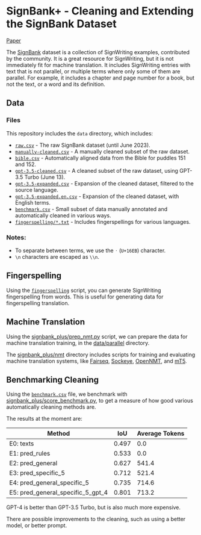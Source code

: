 # SignBank+ - Cleaning and Extending the SignBank Dataset

[Paper](https://arxiv.org/abs/2309.11566)

The [SignBank](https://www.signbank.org/signpuddle/) dataset is a collection of SignWriting examples, contributed by the
community.
It is a great resource for SignWriting, but it is not immediately fit for machine translation.
It includes SignWriting entries with text that is not parallel, or multiple terms where only some of them are parallel.
For example, it includes a chapter and page number for a book, but not the text, or a word and its definition.

## Data

### Files

This repository includes the `data` directory, which includes:

- [`raw.csv`](data/raw.csv) - The raw SignBank dataset (until June 2023).
- [`manually-cleaned.csv`](data/manually-cleaned.csv) - A manually cleaned subset of the raw dataset.
- [`bible.csv`](data/bible.csv) - Automatically aligned data from the Bible for puddles 151 and 152.
- [`gpt-3.5-cleaned.csv`](data/gpt-3.5-cleaned.csv) - A cleaned subset of the raw dataset, using GPT-3.5 Turbo (June
  13).
- [`gpt-3.5-expanded.csv`](data/gpt-3.5-expanded.csv) - Expansion of the cleaned dataset, filtered to the source
  language.
- [`gpt-3.5-expanded.en.csv`](data/gpt-3.5-expanded.csv) - Expansion of the cleaned dataset, with English terms.
- [`benchmark.csv`](data/benchmark.csv) - Small subset of data manually annotated and automatically cleaned in various
  ways.
- [`fingerspelling/*.txt`](data/fingerspelling) - Includes fingerspellings for various languages.

### Notes:

- To separate between terms, we use the `᛫` (`U+16EB`) character.
- `\n` characters are escaped as `\\n`.

## Fingerspelling

Using the [`fingerspelling`](signbank_plus/signwriting/fingerspelling.py) script, you can generate
SignWriting fingerspelling from words. This is useful for generating data for fingerspelling translation.

## Machine Translation

Using the [signbank_plus/prep_nmt.py](signbank_plus/prep_nmt.py) script, we can prepare the data for
machine translation training, in the [data/parallel](data/parallel) directory.

The [signbank_plus/nmt](signbank_plus/nmt) directory includes scripts for training and evaluating
machine translation systems, like [Fairseq](signbank_plus/nmt/fairseq),
[Sockeye](signbank_plus/nmt/sockeye), [OpenNMT](signbank_plus/nmt/opennmt), and [mT5](signbank_plus/nmt/mt5).

## Benchmarking Cleaning

Using the [`benchmark.csv`](data/benchmark.csv) file,
we benchmark with [signbank_plus/score_benchmark.py](signbank_plus/score_benchmark.py),
to get a measure of how good various automatically cleaning methods are.

The results at the moment are:

| Method                            | IoU   | Average Tokens |
|-----------------------------------|-------|----------------|
| E0: texts                         | 0.497 | 0.0            |
| E1: pred_rules                    | 0.533 | 0.0            |
| E2: pred_general                  | 0.627 | 541.4          |
| E3: pred_specific_5               | 0.712 | 521.4          |
| E4: pred_general_specific_5       | 0.735 | 714.6          |
| E5: pred_general_specific_5_gpt_4 | 0.801 | 713.2          |

GPT-4 is better than GPT-3.5 Turbo, but is also much more expensive.

There are possible improvements to the cleaning, such as using a better model, or better prompt.